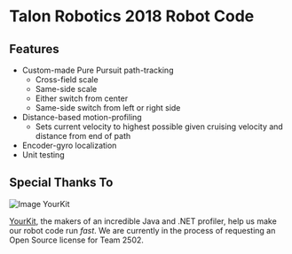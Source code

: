 # Talon Robotics 2018 Robot Code
## Features
- Custom-made Pure Pursuit path-tracking 
  - Cross-field scale
  - Same-side scale
  - Either switch from center
  - Same-side switch from left or right side
- Distance-based motion-profiling
  - Sets current velocity to highest possible given cruising velocity and distance from end of path
- Encoder-gyro localization
- Unit testing
## Special Thanks To
![Image YourKit](https://jitsi.org/wp-content/uploads/2017/01/logo-yourkit.png)

[YourKit](http://www.yourkit.com/), the makers of an incredible Java and .NET profiler, help us make our robot code run _fast_. We are currently in the process of requesting an Open Source license for Team 2502. 
